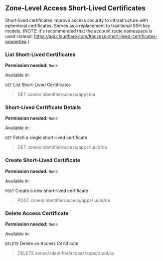 ## Zone-Level Access Short-Lived Certificates

Short-lived certificates improve access security to infrastructure with ephemeral certificates. Serves as a replacement to traditional SSH key models. (NOTE: it's recommended that the account route namespace is used instead: https://api.cloudflare.com/#access-short-lived-certificates-properties.)

### List Short-Lived Certificates

**Permission needed:** `None`

Available in:



`GET` List Short-Lived Certificates

> GET zones/:identifier/access/apps/ca


### Short-Lived Certificate Details

**Permission needed:** `None`

Available in:



`GET` Fetch a single short-lived certificate

> GET zones/:identifier/access/apps/:uuid/ca


### Create Short-Lived Certificate

**Permission needed:** `None`

Available in:



`POST` Create a new short-lived certificate

> POST zones/:identifier/access/apps/:uuid/ca


### Delete Access Certificate

**Permission needed:** `None`

Available in:



`DELETE` Delete an Access Certificate

> DELETE zones/:identifier/access/apps/:uuid/ca

